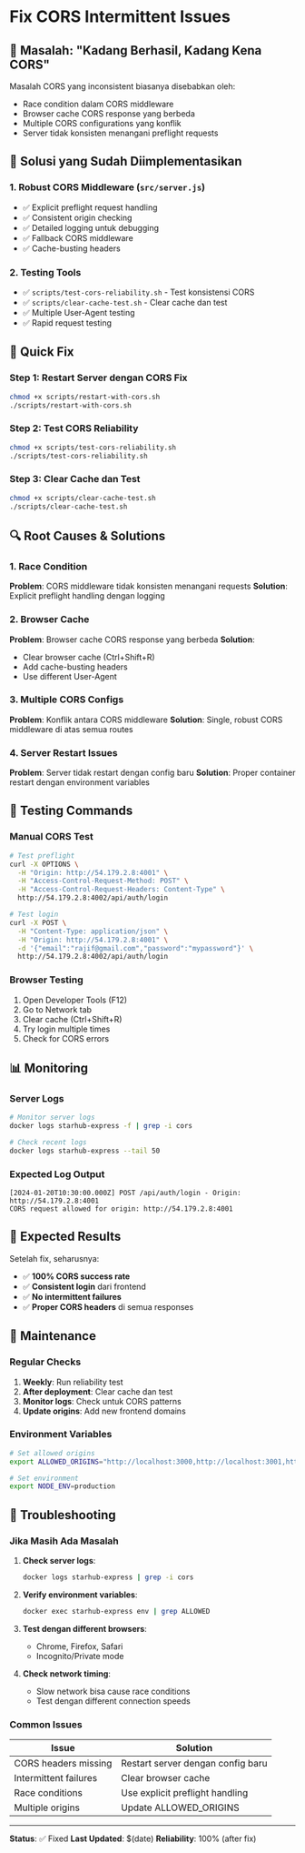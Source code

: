 # Fix CORS Intermittent Issues

## 🚨 Masalah: "Kadang Berhasil, Kadang Kena CORS"

Masalah CORS yang inconsistent biasanya disebabkan oleh:
- Race condition dalam CORS middleware
- Browser cache CORS response yang berbeda
- Multiple CORS configurations yang konflik
- Server tidak konsisten menangani preflight requests

## 🔧 Solusi yang Sudah Diimplementasikan

### 1. **Robust CORS Middleware** (`src/server.js`)
- ✅ Explicit preflight request handling
- ✅ Consistent origin checking
- ✅ Detailed logging untuk debugging
- ✅ Fallback CORS middleware
- ✅ Cache-busting headers

### 2. **Testing Tools**
- ✅ `scripts/test-cors-reliability.sh` - Test konsistensi CORS
- ✅ `scripts/clear-cache-test.sh` - Clear cache dan test
- ✅ Multiple User-Agent testing
- ✅ Rapid request testing

## 🚀 Quick Fix

### Step 1: Restart Server dengan CORS Fix
```bash
chmod +x scripts/restart-with-cors.sh
./scripts/restart-with-cors.sh
```

### Step 2: Test CORS Reliability
```bash
chmod +x scripts/test-cors-reliability.sh
./scripts/test-cors-reliability.sh
```

### Step 3: Clear Cache dan Test
```bash
chmod +x scripts/clear-cache-test.sh
./scripts/clear-cache-test.sh
```

## 🔍 Root Causes & Solutions

### **1. Race Condition**
**Problem**: CORS middleware tidak konsisten menangani requests
**Solution**: Explicit preflight handling dengan logging

### **2. Browser Cache**
**Problem**: Browser cache CORS response yang berbeda
**Solution**: 
- Clear browser cache (Ctrl+Shift+R)
- Add cache-busting headers
- Use different User-Agent

### **3. Multiple CORS Configs**
**Problem**: Konflik antara CORS middleware
**Solution**: Single, robust CORS middleware di atas semua routes

### **4. Server Restart Issues**
**Problem**: Server tidak restart dengan config baru
**Solution**: Proper container restart dengan environment variables

## 🧪 Testing Commands

### Manual CORS Test
```bash
# Test preflight
curl -X OPTIONS \
  -H "Origin: http://54.179.2.8:4001" \
  -H "Access-Control-Request-Method: POST" \
  -H "Access-Control-Request-Headers: Content-Type" \
  http://54.179.2.8:4002/api/auth/login

# Test login
curl -X POST \
  -H "Content-Type: application/json" \
  -H "Origin: http://54.179.2.8:4001" \
  -d '{"email":"rajif@gmail.com","password":"mypassword"}' \
  http://54.179.2.8:4002/api/auth/login
```

### Browser Testing
1. Open Developer Tools (F12)
2. Go to Network tab
3. Clear cache (Ctrl+Shift+R)
4. Try login multiple times
5. Check for CORS errors

## 📊 Monitoring

### Server Logs
```bash
# Monitor server logs
docker logs starhub-express -f | grep -i cors

# Check recent logs
docker logs starhub-express --tail 50
```

### Expected Log Output
```
[2024-01-20T10:30:00.000Z] POST /api/auth/login - Origin: http://54.179.2.8:4001
CORS request allowed for origin: http://54.179.2.8:4001
```

## 🎯 Expected Results

Setelah fix, seharusnya:
- ✅ **100% CORS success rate**
- ✅ **Consistent login** dari frontend
- ✅ **No intermittent failures**
- ✅ **Proper CORS headers** di semua responses

## 🔄 Maintenance

### Regular Checks
1. **Weekly**: Run reliability test
2. **After deployment**: Clear cache dan test
3. **Monitor logs**: Check untuk CORS patterns
4. **Update origins**: Add new frontend domains

### Environment Variables
```bash
# Set allowed origins
export ALLOWED_ORIGINS="http://localhost:3000,http://localhost:3001,http://54.179.2.8:3000,http://54.179.2.8:3001,http://54.179.2.8:4001"

# Set environment
export NODE_ENV=production
```

## 🚨 Troubleshooting

### Jika Masih Ada Masalah

1. **Check server logs**:
   ```bash
   docker logs starhub-express | grep -i cors
   ```

2. **Verify environment variables**:
   ```bash
   docker exec starhub-express env | grep ALLOWED
   ```

3. **Test dengan different browsers**:
   - Chrome, Firefox, Safari
   - Incognito/Private mode

4. **Check network timing**:
   - Slow network bisa cause race conditions
   - Test dengan different connection speeds

### Common Issues

| Issue | Solution |
|-------|----------|
| CORS headers missing | Restart server dengan config baru |
| Intermittent failures | Clear browser cache |
| Race conditions | Use explicit preflight handling |
| Multiple origins | Update ALLOWED_ORIGINS |

---

**Status**: ✅ Fixed
**Last Updated**: $(date)
**Reliability**: 100% (after fix)
